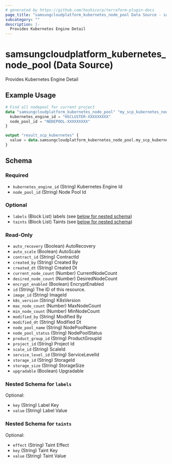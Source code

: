 ```yaml
---
# generated by https://github.com/hashicorp/terraform-plugin-docs
page_title: "samsungcloudplatform_kubernetes_node_pool Data Source - samsungcloudplatform"
subcategory: ""
description: |-
  Provides Kubernetes Engine Detail
---
```


# samsungcloudplatform_kubernetes_node_pool (Data Source)

Provides Kubernetes Engine Detail

## Example Usage

```terraform
# Find all nodepool for current project
data "samsungcloudplatform_kubernetes_node_pool" "my_scp_kubernetes_node_pool" {
  kubernetes_engine_id = "HSCLUSTER-XXXXXXXXX"
  node_pool_id = "NODEPOOL-XXXXXXXXX"
}

output "result_scp_kubernetes" {
  value = data.samsungcloudplatform_kubernetes_node_pool.my_scp_kubernetes_node_pool
}
```

<!-- schema generated by tfplugindocs -->
## Schema

### Required

- `kubernetes_engine_id` (String) Kubernetes Engine Id
- `node_pool_id` (String) Node Pool Id

### Optional

- `labels` (Block List) labels (see [below for nested schema](#nestedblock--labels))
- `taints` (Block List) Taints (see [below for nested schema](#nestedblock--taints))

### Read-Only

- `auto_recovery` (Boolean) AutoRecovery
- `auto_scale` (Boolean) AutoScale
- `contract_id` (String) ContractId
- `created_by` (String) Created By
- `created_dt` (String) Created Dt
- `current_node_count` (Number) CurrentNodeCount
- `desired_node_count` (Number) DesiredNodeCount
- `encrypt_enabled` (Boolean) EncryptEnabled
- `id` (String) The ID of this resource.
- `image_id` (String) ImageId
- `k8s_version` (String) K8sVersion
- `max_node_count` (Number) MaxNodeCount
- `min_node_count` (Number) MinNodeCount
- `modified_by` (String) Modified By
- `modified_dt` (String) Modified Dt
- `node_pool_name` (String) NodePoolName
- `node_pool_status` (String) NodePoolStatus
- `product_group_id` (String) ProductGroupId
- `project_id` (String) Project Id
- `scale_id` (String) ScaleId
- `service_level_id` (String) ServiceLevelId
- `storage_id` (String) StorageId
- `storage_size` (String) StorageSize
- `upgradable` (Boolean) Upgradable

<a id="nestedblock--labels"></a>
### Nested Schema for `labels`

Optional:

- `key` (String) Label Key
- `value` (String) Label Value


<a id="nestedblock--taints"></a>
### Nested Schema for `taints`

Optional:

- `effect` (String) Taint Effect
- `key` (String) Taint Key
- `value` (String) Taint Value


